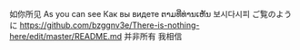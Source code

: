 如你所见
As you can see
Как вы видете
ຕາມທີ່ທ່ານເຫັນ
보시다시피
ご覧のように
https://github.com/bzggnv3e/There-is-nothing-here/edit/master/README.md
并非所有
我相信
